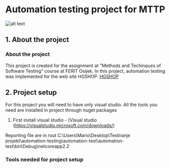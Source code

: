 # Automation testing project for MTTP
![alt text](https://www.google.com/search?q=Ferit+logo&sxsrf=ACYBGNRtvxaOXh1w_643-Q_CbOW-BDy--Q:1581095391828&tbm=isch&source=iu&ictx=1&fir=012SXej2RFHspM%253A%252CB9VzhPbeGZGaHM%252C_&vet=1&usg=AI4_-kSGXlaECvLBR717sPn0DpEadMLSTg&sa=X&ved=2ahUKEwi4-b2p97_nAhXwsIsKHd7ZDgcQ9QEwAXoECAoQBg#imgrc=-INP08z9vjrElM)

## 1. About the project

### About the project


This project is created for the assignment at "Methods and Techinques of Software Testing" course at FERIT Osijek. 
In this project, automation testing was implemented for the web site HGSHOP. [HGSHOP](https://www.hgshop.hr/)


## 2. Project setup
For this project you will need to have only visual studio.
All the tools you need are installed in project through nuget packages

1) First install visual studio - [Visual studio (https://visualstudio.microsoft.com/downloads/)

Reporting file are in rout C:\Users\Mario\Desktop\Testiranje projekt\automation-testing\automation-test\automation-test\bin\Debug\netcoreapp2.2


### Tools needed for project setup
